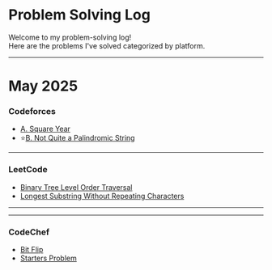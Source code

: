 # Problem Solving Log

Welcome to my problem-solving log!  
Here are the problems I've solved categorized by platform.

---
# May 2025


### Codeforces
- [A. Square Year](squareyear.java)
- ⭐[B. Not Quite a Palindromic String](notquitepalindrome.java)
 
----
### LeetCode

- [Binary Tree Level Order Traversal](Solutions/LeetCode/binary_tree_level_order.cpp)
- [Longest Substring Without Repeating Characters](Solutions/LeetCode/longest_substring.cpp)

---

---

### CodeChef
- [Bit Flip](Solutions/CodeChef/bit_flip.cpp)
- [Starters Problem](Solutions/CodeChef/starters_problem.cpp)
